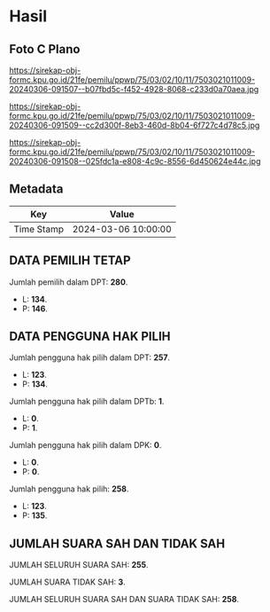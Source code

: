 # Hasil

## Foto C Plano

https://sirekap-obj-formc.kpu.go.id/21fe/pemilu/ppwp/75/03/02/10/11/7503021011009-20240306-091507--b07fbd5c-f452-4928-8068-c233d0a70aea.jpg

https://sirekap-obj-formc.kpu.go.id/21fe/pemilu/ppwp/75/03/02/10/11/7503021011009-20240306-091509--cc2d300f-8eb3-460d-8b04-6f727c4d78c5.jpg

https://sirekap-obj-formc.kpu.go.id/21fe/pemilu/ppwp/75/03/02/10/11/7503021011009-20240306-091508--025fdc1a-e808-4c9c-8556-6d450624e44c.jpg


## Metadata

| Key        | Value               |
| ---------- | ------------------- |
| Time Stamp | 2024-03-06 10:00:00 |


## DATA PEMILIH TETAP

Jumlah pemilih dalam DPT: **280**.
 * L: **134**.
 * P: **146**.

## DATA PENGGUNA HAK PILIH

Jumlah pengguna hak pilih dalam DPT: **257**.
 * L: **123**.
 * P: **134**.

Jumlah pengguna hak pilih dalam DPTb: **1**.
 * L: **0**.
 * P: **1**.

Jumlah pengguna hak pilih dalam DPK: **0**.
 * L: **0**.
 * P: **0**.

Jumlah pengguna hak pilih: **258**.
 * L: **123**.
 * P: **135**.

## JUMLAH SUARA SAH DAN TIDAK SAH

JUMLAH SELURUH SUARA SAH: **255**.

JUMLAH SUARA TIDAK SAH: **3**.

JUMLAH SELURUH SUARA SAH DAN SUARA TIDAK SAH: **258**.


